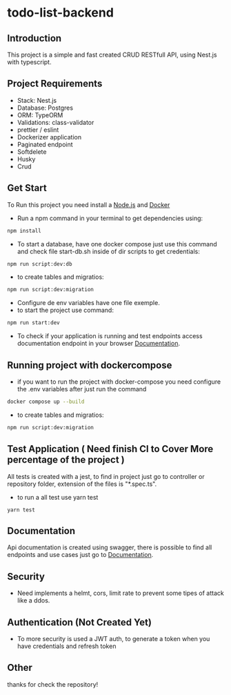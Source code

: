 # todo-list-backend

## Introduction

This project is a simple and fast created CRUD RESTfull API, using Nest.js with typescript.

## Project Requirements

- Stack: Nest.js
- Database: Postgres
- ORM: TypeORM
- Validations: class-validator
- prettier / eslint
- Dockerizer application
- Paginated endpoint
- Softdelete
- Husky
- Crud

## Get Start

To Run this project you need install a [Node.js](https://nodejs.org/) and [Docker](https://www.docker.com/products/docker-desktop/)

- Run a npm command in your terminal to get dependencies using:

```bash
npm install
```

- To start a database, have one docker compose just use this command and check file start-db.sh inside of dir scripts to get credentials:

```bash
npm run script:dev:db
```

- to create tables and migratios:

```bash
npm run script:dev:migration
```

- Configure de env variables have one file exemple.
- to start the project use command:

```bash
npm run start:dev
```

- To check if your application is running and test endpoints access documentation endpoint in your browser [Documentation](http://localhost:3000/api).

## Running project with dockercompose

- if you want to run the project with docker-compose you need configure the .env variables after just run the command

```bash
docker compose up --build
```

- to create tables and migratios:

```bash
npm run script:dev:migration
```

## Test Application ( Need finish CI to Cover More percentage of the project )

All tests is created with a jest, to find in project just go to controller or repository folder, extension of the files is "\*.spec.ts".

- to run a all test use yarn test

```
yarn test
```

## Documentation

Api documentation is created using swagger, there is possible to find all endpoints and use cases just go to [Documentation](http://localhost:3000/api/swagger).

## Security

- Need implements a helmt, cors, limit rate to prevent some tipes of attack like a ddos.

## Authentication (Not Created Yet)

- To more security is used a JWT auth, to generate a token when you have credentials and refresh token

## Other

thanks for check the repository!
